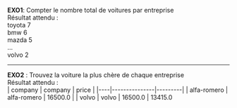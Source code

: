 **EXO1**: Compter le nombre total de voitures par entreprise <br>
Résultat attendu : 
<br>
toyota 7 <br>
bmw   6<br>
mazda  5 <br>
...<br>
volvo 2 <br>

<hr>



**EXO2** : Trouvez la voiture la plus chère de chaque entreprise <br>
Résultat attendu : <br>
| company   | company       | price   |
|----|---------------|---------|
| alfa-romero | alfa-romero | 16500.0 |
| volvo | volvo | 16500.0 | 13415.0